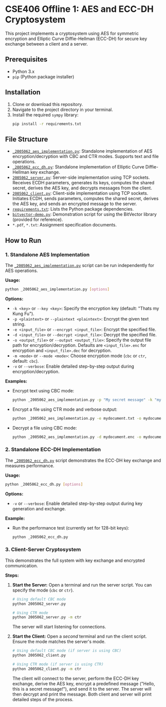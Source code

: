 # CSE406 Offline 1: AES and ECC-DH Cryptosystem

This project implements a cryptosystem using AES for symmetric encryption and Elliptic Curve Diffie-Hellman (ECC-DH) for secure key exchange between a client and a server.

## Prerequisites

*   Python 3.x
*   `pip` (Python package installer)

## Installation

1.  Clone or download this repository.
2.  Navigate to the project directory in your terminal.
3.  Install the required `sympy` library:
    ```bash
    pip install -r requirements.txt
    ```

## File Structure

*   [`_2005062_aes_implementation.py`](_2005062_aes_implementation.py): Standalone implementation of AES encryption/decryption with CBC and CTR modes. Supports text and file operations.
*   [`_2005062_ecc_dh.py`](_2005062_ecc_dh.py): Standalone implementation of Elliptic Curve Diffie-Hellman key exchange.
*   [`2005062_server.py`](2005062_server.py): Server-side implementation using TCP sockets. Receives ECDH parameters, generates its keys, computes the shared secret, derives the AES key, and decrypts messages from the client.
*   [`2005062_client.py`](2005062_client.py): Client-side implementation using TCP sockets. Initiates ECDH, sends parameters, computes the shared secret, derives the AES key, and sends an encrypted message to the server.
*   [`requirements.txt`](requirements.txt): Lists the Python package dependencies.
*   [`bitvector-demo.py`](bitvector-demo.py): Demonstration script for using the BitVector library (provided for reference).
*   `*.pdf`, `*.txt`: Assignment specification documents.

## How to Run

### 1. Standalone AES Implementation

The [`_2005062_aes_implementation.py`](_2005062_aes_implementation.py) script can be run independently for AES operations.

**Usage:**

```bash
python _2005062_aes_implementation.py [options]
```

**Options:**

*   `-k <key>` or `--key <key>`: Specify the encryption key (default: "Thats my Kung Fu").
*   `-p <plaintext>` or `--plaintext <plaintext>`: Encrypt the given text string.
*   `-e <input_file>` or `--encrypt <input_file>`: Encrypt the specified file.
*   `-d <input_file>` or `--decrypt <input_file>`: Decrypt the specified file.
*   `-o <output_file>` or `--output <output_file>`: Specify the output file path for encryption/decryption. Defaults are `<input_file>.enc` for encryption and `<input_file>.dec` for decryption.
*   `-m <mode>` or `--mode <mode>`: Choose encryption mode (`cbc` or `ctr`, default: `cbc`).
*   `-v` or `--verbose`: Enable detailed step-by-step output during encryption/decryption.

**Examples:**

*   Encrypt text using CBC mode:
    ```bash
    python _2005062_aes_implementation.py -p "My secret message" -k "mysecretpassword" -m cbc
    ```
*   Encrypt a file using CTR mode and verbose output:
    ```bash
    python _2005062_aes_implementation.py -e mydocument.txt -o mydocument.enc -k "anotherkey123456" -m ctr -v
    ```
*   Decrypt a file using CBC mode:
    ```bash
    python _2005062_aes_implementation.py -d mydocument.enc -o mydocument.dec -k "anotherkey123456" -m cbc
    ```

### 2. Standalone ECC-DH Implementation

The [`_2005062_ecc_dh.py`](_2005062_ecc_dh.py ) script demonstrates the ECC-DH key exchange and measures performance.

**Usage:**

```bash
python _2005062_ecc_dh.py [options]
```

**Options:**

*   `-v` or `--verbose`: Enable detailed step-by-step output during key generation and exchange.

**Example:**

*   Run the performance test (currently set for 128-bit keys):
    ```bash
    python _2005062_ecc_dh.py
    ```

### 3. Client-Server Cryptosystem

This demonstrates the full system with key exchange and encrypted communication.

**Steps:**

1.  **Start the Server:**
    Open a terminal and run the server script. You can specify the mode (`cbc` or `ctr`).
    ```bash
    # Using default CBC mode
    python 2005062_server.py

    # Using CTR mode
    python 2005062_server.py -m ctr
    ```
    The server will start listening for connections.

2.  **Start the Client:**
    Open a *second* terminal and run the client script. Ensure the mode matches the server's mode.
    ```bash
    # Using default CBC mode (if server is using CBC)
    python 2005062_client.py

    # Using CTR mode (if server is using CTR)
    python 2005062_client.py -m ctr
    ```
    The client will connect to the server, perform the ECC-DH key exchange, derive the AES key, encrypt a predefined message ("Hello, this is a secret message!"), and send it to the server. The server will then decrypt and print the message. Both client and server will print detailed steps of the process.